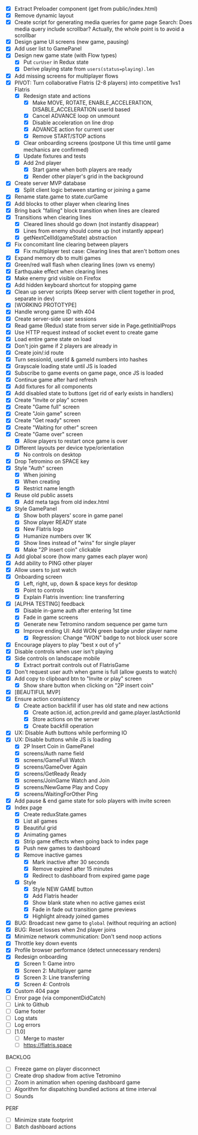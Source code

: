 * [x] Extract Preloader component (get from public/index.html)
* [x] Remove dynamic layout
* [x] Create script for generating media queries for game page
      Search: Does media query include scrollbar? Actually, the whole point is to avoid a scrollbar
* [x] Design game UI screens (new game, pausing)
* [x] Add user list to GamePanel
* [x] Design new game state (with Flow types)
  * [x] Put `curUser` in Redux state
  * [x] Derive playing state from `users(status=playing).len`
* [x] Add missing screens for multiplayer flows
* [x] PIVOT: Turn collaborative Flatris (2-8 players) into competitive 1vs1 Flatris
  * [x] Redesign state and actions
    * [x] Make MOVE, ROTATE, ENABLE_ACCELERATION, DISABLE_ACCELERATION userId based
    * [x] Cancel ADVANCE loop on unmount
    * [x] Disable acceleration on line drop
    * [x] ADVANCE action for current user
    * [x] Remove START/STOP actions
  * [x] Clear onboarding screens (postpone UI this time until game mechanics are confirmed)
  * [x] Update fixtures and tests
  * [x] Add 2nd player
    * [x] Start game when both players are ready
    * [x] Render other player's grid in the background
* [x] Create server MVP database
  * [x] Split client logic between starting or joining a game
* [x] Rename state.game to state.curGame
* [x] Add blocks to other player when clearing lines
* [x] Bring back "falling" block transition when lines are cleared
* [x] Transitions when clearing lines
  * [x] Cleared lines should go down (not instantly disappear)
  * [x] Lines from enemy should come up (not instantly appear)
  * [x] getNextCellId(gameState) abstraction
* [x] Fix concomitant line clearing between players
  * [x] Fix multiplayer test case: Clearing lines that aren't bottom ones
* [x] Expand memory db to multi games
* [x] Green/red wall flash when clearing lines (own vs enemy)
* [x] Earthquake effect when clearing lines
* [x] Make enemy grid visible on Firefox
* [x] Add hidden keyboard shortcut for stopping game
* [x] Clean up server scripts (Keep server with client together in prod, separate in dev)
* [x] [WORKING PROTOTYPE]
* [x] Handle wrong game ID with 404
* [x] Create server-side user sessions
* [x] Read game (Redux) state from server side in Page.getInitialProps
* [x] Use HTTP request instead of socket event to create game
* [x] Load entire game state on load
* [x] Don't join game if 2 players are already in
* [x] Create join/:id route
* [x] Turn sessionId, userId & gameId numbers into hashes
* [x] Grayscale loading state until JS is loaded
* [x] Subscribe to game events on game page, once JS is loaded
* [x] Continue game after hard refresh
* [x] Add fixtures for all components
* [x] Add disabled state to buttons (get rid of early exists in handlers)
* [x] Create "Invite or play" screen
* [x] Create "Game full" screen
* [x] Create "Join game" screen
* [x] Create "Get ready" screen
* [x] Create "Waiting for other" screen
* [x] Create "Game over" screen
  * [x] Allow players to restart once game is over
* [x] Different layouts per device type/orientation
  * [x] No controls on desktop
* [x] Drop Tetromino on SPACE key
* [x] Style "Auth" screen
  * [x] When joining
  * [x] When creating
  * [x] Restrict name length
* [x] Reuse old public assets
  * [x] Add meta tags from old index.html
* [x] Style GamePanel
  * [x] Show both players' score in game panel
  * [x] Show player READY state
  * [x] New Flatris logo
  * [x] Humanize numbers over 1K
  * [x] Show lines instead of "wins" for single player
  * [x] Make "2P insert coin" clickable
* [x] Add global score (how many games each player won)
* [x] Add ability to PING other player
* [x] Allow users to just watch
* [x] Onboarding screen
  * [x] Left, right, up, down & space keys for desktop
  * [x] Point to controls
  * [x] Explain Flatris invention: line transferring
* [x] [ALPHA TESTING] feedback
  * [x] Disable in-game auth after entering 1st time
  * [x] Fade in game screens
  * [x] Generate new Tetromino random sequence per game turn
  * [x] Improve ending UI: Add WON green badge under player name
    * [x] Regression: Change "WON" badge to not block user score
* [x] Encourage players to play "best x out of y"
* [x] Disable controls when user isn't playing
* [x] Side controls on landscape mobile
  * [x] Extract portrait controls out of FlatrisGame
* [x] Don't request user auth when game is full (allow guests to watch)
* [x] Add copy to clipboard btn to "Invite or play" screen
  * [x] Show share button when clicking on "2P insert coin"
* [x] [BEAUTIFUL MVP]
* [x] Ensure action consistency
  * [x] Create action backfill if user has old state and new actions
    * [x] Create action.id, action.prevId and game.player.lastActionId
    * [x] Store actions on the server
    * [x] Create backfill operation
* [x] UX: Disable Auth buttons while performing IO
* [x] UX: Disable buttons while JS is loading
  * [x] 2P Insert Coin in GamePanel
  * [x] screens/Auth name field
  * [x] screens/GameFull Watch
  * [x] screens/GameOver Again
  * [x] screens/GetReady Ready
  * [x] screens/JoinGame Watch and Join
  * [x] screens/NewGame Play and Copy
  * [x] screens/WaitingForOther Ping
* [x] Add pause & end game state for solo players with invite screen
* [x] Index page
  * [x] Create reduxState.games
  * [x] List all games
  * [x] Beautiful grid
  * [x] Animating games
  * [x] Strip game effects when going back to index page
  * [x] Push new games to dashboard
  * [x] Remove inactive games
    * [x] Mark inactive after 30 seconds
    * [x] Remove expired after 15 minutes
    * [x] Redirect to dashboard from expired game page
  * [x] Style
    * [x] Style NEW GAME button
    * [x] Add Flatris header
    * [x] Show blank state when no active games exist
    * [x] Fade in fade out transition game previews
    * [x] Highlight already joined games
* [x] BUG: Broadcast new game to `global` (without requiring an action)
* [x] BUG: Reset losses when 2nd player joins
* [x] Minimize network communication: Don't send noop actions
* [x] Throttle key down events
* [x] Profile browser performance (detect unnecessary renders)
* [x] Redesign onboarding
  * [x] Screen 1: Game intro
  * [x] Screen 2: Multiplayer game
  * [x] Screen 3: Line transferring
  * [x] Screen 4: Controls
* [x] Custom 404 page
* [ ] Error page (via componentDidCatch)
* [ ] Link to Github
* [ ] Game footer
* [ ] Log stats
* [ ] Log errors
* [ ] [1.0]
  * [ ] Merge to master
  * [ ] https://flatris.space

BACKLOG

* [ ] Freeze game on player disconnect
* [ ] Create drop shadow from active Tetromino
* [ ] Zoom in animation when opening dashboard game
* [ ] Algorithm for dispatching bundled actions at time interval
* [ ] Sounds

PERF

* [ ] Minimize state footprint
* [ ] Batch dashboard actions
